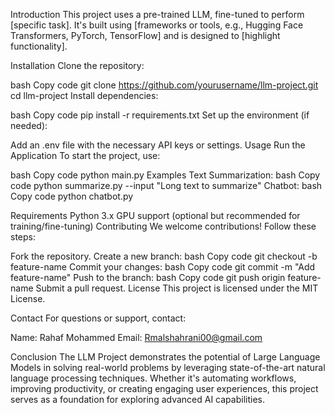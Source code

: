 Introduction
This project uses a pre-trained LLM, fine-tuned to perform [specific task]. It's built using [frameworks or tools, e.g., Hugging Face Transformers, PyTorch, TensorFlow] and is designed to [highlight functionality].

Installation
Clone the repository:

bash
Copy code
git clone https://github.com/yourusername/llm-project.git
cd llm-project
Install dependencies:

bash
Copy code
pip install -r requirements.txt
Set up the environment (if needed):

Add an .env file with the necessary API keys or settings.
Usage
Run the Application
To start the project, use:

bash
Copy code
python main.py
Examples
Text Summarization:
bash
Copy code
python summarize.py --input "Long text to summarize"
Chatbot:
bash
Copy code
python chatbot.py

Requirements
Python 3.x
GPU support (optional but recommended for training/fine-tuning)
Contributing
We welcome contributions! Follow these steps:

Fork the repository.
Create a new branch:
bash
Copy code
git checkout -b feature-name
Commit your changes:
bash
Copy code
git commit -m "Add feature-name"
Push to the branch:
bash
Copy code
git push origin feature-name
Submit a pull request.
License
This project is licensed under the MIT License.

Contact
For questions or support, contact:

Name: Rahaf Mohammed 
Email: Rmalshahrani00@gmail.com

Conclusion
The LLM Project demonstrates the potential of Large Language Models in solving real-world problems by leveraging state-of-the-art natural language processing techniques. Whether it's automating workflows, improving productivity, or creating engaging user experiences, this project serves as a foundation for exploring advanced AI capabilities.








